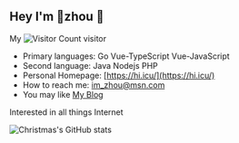 ## Hey I'm 🥕zhou 👋


My ![Visitor Count](https://profile-counter.glitch.me/im-zhou/count.svg) visitor

* Primary languages: Go Vue-TypeScript Vue-JavaScript
* Second language: Java Nodejs PHP
* Personal Homepage: [https://hi.icu/](https://hi.icu/)
* How to reach me: [im_zhou@msn.com](mailto:im_zhou@msn.com)
* You may like [My Blog](https://blog.zhou.icu/)

Interested in all things Internet

![Christmas's GitHub stats](https://github-readme-stats.vercel.app/api?username=im-zhou&show_icons=true&theme=onedark)


<!--
**im-zhou/im-zhou** is a ✨ _special_ ✨ repository because its `README.md` (this file) appears on your GitHub profile.

Here are some ideas to get you started:

- 🔭 I’m currently working on ...
- 🌱 I’m currently learning ...
- 👯 I’m looking to collaborate on ...
- 🤔 I’m looking for help with ...
- 💬 Ask me about ...
- 📫 How to reach me: ...
- 😄 Pronouns: ...
- ⚡ Fun fact: ...
-->
